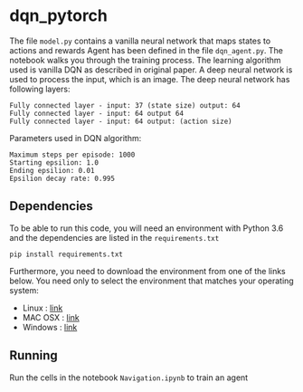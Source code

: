 # dqn_pytorch
The file `model.py` contains a vanilla neural network that maps states to actions and rewards
Agent has been defined in the file `dqn_agent.py`. 
The notebook walks you through the training process. 
The learning algorithm used is vanilla DQN as described in original paper. A deep neural network is used to process the input, which is an image. The deep neural network has following layers:

    Fully connected layer - input: 37 (state size) output: 64
    Fully connected layer - input: 64 output 64
    Fully connected layer - input: 64 output: (action size)

Parameters used in DQN algorithm:

    Maximum steps per episode: 1000
    Starting epsilion: 1.0
    Ending epsilion: 0.01
    Epsilion decay rate: 0.995

## Dependencies
To be able to run this code, you will need an environment with Python 3.6 and 
the dependencies are listed in the `requirements.txt`
```
pip install requirements.txt
``` 

Furthermore, you need to download the environment from one of the links below. You need only to select
the environment that matches your operating system:
- Linux : [link](https://s3-us-west-1.amazonaws.com/udacity-drlnd/P1/Banana/Banana_Linux.zip)
- MAC OSX : [link](https://s3-us-west-1.amazonaws.com/udacity-drlnd/P1/Banana/Banana.app.zip)
- Windows : [link](https://s3-us-west-1.amazonaws.com/udacity-drlnd/P1/Banana/Banana_Windows_x86_64.zip)

## Running
Run the cells in the notebook `Navigation.ipynb` to train an agent 
